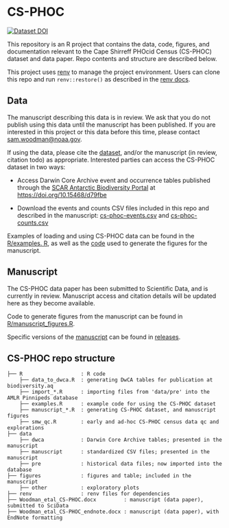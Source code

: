 # CS-PHOC

<!-- badges: start -->

<!-- [![DOI](https://zenodo.org/badge/514008683.svg)](https://zenodo.org/badge/latestdoi/514008683) -->
[![Dataset DOI](https://img.shields.io/badge/DOI-10.48361/gklk1u-blue)](https://doi.org/10.48361/gklk1u)


<!-- badges: end -->


This repository is an R project that contains the data, code, figures, and documentation relevant to the Cape Shirreff PHOcid Census (CS-PHOC) dataset and data paper. Repo contents and structure are described below.

This project uses [renv](https://github.com/rstudio/renv/) to manage the project environment. Users can clone this repo and run `renv::restore()` as described in the [renv docs](https://rstudio.github.io/renv/).

## Data

The manuscript describing this data is in review. We ask that you do not publish using this data until the manuscript has been published. If you are interested in this project or this data before this time, please contact [sam.woodman@noaa.gov](mailto:sam.woodman@noaa.gov).

If using the data, please cite the [dataset](https://doi.org/10.48361/gklk1u), and/or the manuscript (in review, citation todo) as appropriate. Interested parties can access the CS-PHOC dataset in two ways:

- Access Darwin Core Archive event and occurrence tables published through the [SCAR Antarctic Biodiversity Portal](https://www.biodiversity.aq/) at https://doi.org/10.15468/d79fbe

- Download the events and counts CSV files included in this repo and described in the manuscript: [cs-phoc-events.csv](data/manuscript/cs-phoc-events.csv) and [cs-phoc-counts.csv](data/manuscript/cs-phoc-counts.csv)

Examples of loading and using CS-PHOC data can be found in the [R/examples. R](R/examples.R), as well as the [code](R/manuscript_figures.R) used to generate the figures for the manuscript.

## Manuscript

The CS-PHOC data paper has been submitted to Scientific Data, and is currently in review. Manuscript access and citation details will be updated here as they become available.
 
Code to generate figures from the manuscript can be found in [R/manuscript_figures.R](R/manuscript_figures.R).

Specific versions of the [manuscript](Woodman_etal_CS-PHOC.docx) can be found in [releases](https://github.com/us-amlr/cs-phoc/releases). 

## CS-PHOC repo structure

```
├── R                   : R code
    ├── data_to_dwca.R  : generating DwCA tables for publication at biodiversity.aq
    ├── import_*.R      : importing files from 'data/pre' into the AMLR Pinnipeds database
    ├── examples.R      : example code for using the CS-PHOC dataset
    ├── manuscript_*.R  : generating CS-PHOC dataset, and manuscript figures
    ├── smw_qc.R        : early and ad-hoc CS-PHOC census data qc and explorations
├── data                  
    ├── dwca            : Darwin Core Archive tables; presented in the manuscript
    ├── manuscript      : standardized CSV files; presented in the manuscript
    ├── pre             : historical data files; now imported into the database
├── figures             : figures and table; included in the manuscript
    ├── other           : exploratory plots
├── renv                : renv files for dependencies
├── Woodman_etal_CS-PHOC.docx         : manuscript (data paper), submitted to SciData
├── Woodman_etal_CS-PHOC_endnote.docx : manuscript (data paper), with EndNote formatting
```
